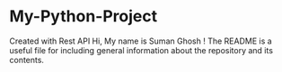 # My-Python-Project
Created with Rest API
Hi, My name is Suman Ghosh !
The README is a useful file for including general information about the repository and its contents.
